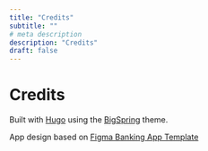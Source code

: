 ```yaml
---
title: "Credits"
subtitle: ""
# meta description
description: "Credits"
draft: false
---
```


# Credits

Built with [Hugo](https://gohugo.io/) using the [BigSpring](https://themes.gohugo.io/bigspring-hugo-startup-theme/) theme.

App design based on [Figma Banking App Template](https://www.figmacrush.com/figma-banking-app-concept-template/) 